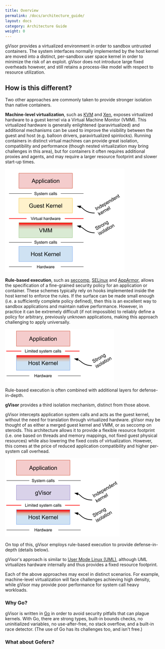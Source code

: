 ```yaml
---
title: Overview
permalink: /docs/architecture_guide/
layout: docs
category: Architecture Guide
weight: 0
---
```


gVisor provides a virtualized environment in order to sandbox untrusted
containers. The system interfaces normally implemented by the host kernel are
moved into a distinct, per-sandbox user space kernel in order to minimize the
risk of an exploit.  gVisor does not introduce large fixed overheads however,
and still retains a process-like model with respect to resource utilization.

## How is this different?

Two other approaches are commonly taken to provide stronger isolation than
native containers.

**Machine-level virtualization**, such as [KVM][kvm] and [Xen][xen], exposes
virtualized hardware to a guest kernel via a Virtual Machine Monitor (VMM). This
virtualized hardware is generally enlightened (paravirtualized) and additional
mechanisms can be used to improve the visibility between the guest and host
(e.g. balloon drivers, paravirtualized spinlocks). Running containers in
distinct virtual machines can provide great isolation, compatibility and
performance (though nested virtualization may bring challenges in this area),
but for containers it often requires additional proxies and agents, and may
require a larger resource footprint and slower start-up times.

![Machine-level virtualization](Machine-Virtualization.png "Machine-level virtualization")

**Rule-based execution**, such as [seccomp][seccomp], [SELinux][selinux] and
[AppArmor][apparmor], allows the specification of a fine-grained security policy
for an application or container. These schemes typically rely on hooks
implemented inside the host kernel to enforce the rules. If the surface can be
made small enough (i.e. a sufficiently complete policy defined), then this is an
excellent way to sandbox applications and maintain native performance. However,
in practice it can be extremely difficult (if not impossible) to reliably define
a policy for arbitrary, previously unknown applications, making this approach
challenging to apply universally.

![Rule-based execution](Rule-Based-Execution.png "Rule-based execution")

Rule-based execution is often combined with additional layers for
defense-in-depth.

**gVisor** provides a third isolation mechanism, distinct from those above.

gVisor intercepts application system calls and acts as the guest kernel, without
the need for translation through virtualized hardware. gVisor may be thought of
as either a merged guest kernel and VMM, or as seccomp on steroids. This
architecture allows it to provide a flexible resource footprint (i.e. one based
on threads and memory mappings, not fixed guest physical resources) while also
lowering the fixed costs of virtualization. However, this comes at the price of
reduced application compatibility and higher per-system call overhead.

![gVisor](Layers.png "gVisor")

On top of this, gVisor employs rule-based execution to provide defense-in-depth
(details below).

gVisor's approach is similar to [User Mode Linux (UML)][uml], although UML
virtualizes hardware internally and thus provides a fixed resource footprint.

Each of the above approaches may excel in distinct scenarios. For example,
machine-level virtualization will face challenges achieving high density, while
gVisor may provide poor performance for system call heavy workloads.

### Why Go?

gVisor is written in [Go][golang] in order to avoid security pitfalls that can
plague kernels. With Go, there are strong types, built-in bounds checks, no
uninitialized variables, no use-after-free, no stack overflow, and a built-in
race detector. (The use of Go has its challenges too, and isn't free.)

### What about Gofers?

<a name="gofer"></a> <!-- For deep linking. -->

[apparmor]: https://wiki.ubuntu.com/AppArmor
[golang]: https://golang.org
[kvm]: https://www.linux-kvm.org
[seccomp]: https://www.kernel.org/doc/Documentation/prctl/seccomp_filter.txt
[selinux]: https://selinuxproject.org
[uml]: http://user-mode-linux.sourceforge.net/
[xen]: https://www.xenproject.org
